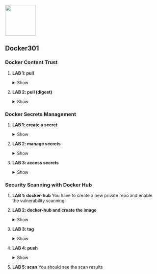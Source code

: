<img src="https://encrypted-tbn0.gstatic.com/images?q=tbn:ANd9GcSyN4pyRe4qBnmt9dBZ9O-BwO8YJTw-pZ9sNcqNKD1r_pAcWoK2c2zUw5cEGwZtedc0om8&usqp=CAU" width=100 height="100"/>

<h2>Docker301</h2>

<h3>Docker Content Trust</h3>

1. <b>LAB 1: pull</b>
      <details><summary>Show</summary>

      ```
      docker pull nginx:latest
      docker images
      ```
      ```
      docker run -d nginx:latest
      docker ps
      ```
      </details>

2. <b>LAB 2: pull (digest)</b>
      <details><summary>Show</summary>

      ```
      docker pull nginx:latest
      docker pull nginx@sha256:8f3ae197551a12be41805c33e60e4ced1089d1cfc6f31516107e733d5b2b08ac
      docker images # you should see two nginx images
      ```
      ```
      docker run -d nginx:latest
      docker ps
      ```
      </details>

<h3>Docker Secrets Management</h3>

1. <b>LAB 1: create a secret</b>
      <details><summary>Show</summary>

      ```
      docker secret create secret-1 secrets/sec.txt
      ```
      </details>

2. <b>LAB 2: manage secrets</b>
      <details><summary>Show</summary>

      ```
      docker secret ls
      ```
      </details>
      
3. <b>LAB 3: access secrets</b>
      <details><summary>Show</summary>

      ```
      docker service create --name service-secret --secret="secret-1" redis:alpine
      ```
      ```
      docker service inspect service-secret
      ```
      ```
      docker service ps service-secret
      docker exec -it <YOUR_CONTAINER_ID> sh
      ```
      ```
      ls -l /run/secrets
      cat /run/secrets/secret-1
      ```
      ```
      docker secret rm $(docker secret ls -q)
      ```
      </details>

<h3>Security Scanning with Docker Hub</h3>

1. <b>LAB 1: docker-hub</b>
      You have to create a new private repo and enable the vulnerability scanning.

2. <b>LAB 2: docker-hub and create the image</b>
      <details><summary>Show</summary>

      ```
      docker build -t website . # you have to go into the docker-hub folder and find the content of the Dockerfile
      ```
      </details>

3. <b>LAB 3: tag</b>
      <details><summary>Show</summary>

      ```
      docker images
      docker image tag website:latest agocho/website:scan # you have to replace "agocho" with your account name
      docker images # you should see two images (tag: latest/scan)
      ```
      </details>

4. <b>LAB 4: push</b>
      <details><summary>Show</summary>

      ```
      docker push agocho/website:scan  # you have to replace "agocho" with your account name
      ```
      </details>

5. <b>LAB 5: scan</b>
      You should see the scan results 


      
